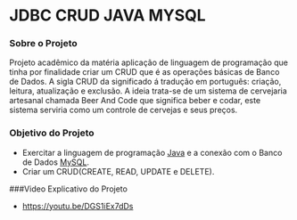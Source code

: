 # JDBC CRUD JAVA MYSQL

### Sobre o Projeto

Projeto acadêmico da matéria aplicação de linguagem de programação que tinha por finalidade criar um CRUD que é as operações básicas de Banco de Dados.
A sigla CRUD da significado á tradução em português: criação, leitura, atualização e exclusão.
A ideia trata-se de um sistema de cervejaria artesanal chamada Beer And Code que significa beber e codar, este sistema serviria como um controle de cervejas e seus preços.
 
 ### Objetivo do Projeto

* Exercitar a linguagem de programação [Java](https://www.java.com/pt-BR/) e a conexão com o Banco de Dados [MySQL](https://www.mysql.com).
* Criar um CRUD(CREATE, READ, UPDATE e DELETE).

###Video Explicativo do Projeto
* https://youtu.be/DGS1iEx7dDs
